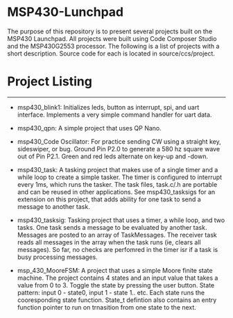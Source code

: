 # MSP430-Lunchpad
The purpose of this repository is to present several projects built on the MSP430 Launchpad. 
All projects were built using Code Composer Studio and the MSP430G2553 processor. 
The following is a list of projects with a short description. Source code for each is located in source/ccs/project.

# Project Listing
  ---------------

- msp430_blink1:  Initializes leds, button as interrupt, spi, and uart interface.  Implements a very simple command handler for uart data.

- msp430_qpn:  A simple project that uses QP Nano.

- msp430_Code Oscillator: For practice sending CW using a straight key, sideswiper, or bug. Ground Pin P2.0 to generate a 580 hz square wave out of Pin P2.1. Green and red leds alternate on key-up and -down.

- msp430_task: A tasking project that makes use of a single timer and a while loop to create a simple tasker. The timer is configured to interrupt every 1ms, which runs the tasker. The task files, task.c/.h are portable and can be reused in other applications. See msp430_tasksigs for an extension on this project, that adds ability for one task to send a message to another task.


- msp430_tasksig: Tasking project that uses a timer, a while loop, and two tasks. One task sends a message to be evaluated by another task. Messages are posted to an array of TaskMessages. The receiver task reads all messages in the array when the task runs (ie, clears all messages). So far, no checks are perfomred in the timer isr if a task is busy processing messages.

- msp_430_MooreFSM: A project that uses a simple Moore finite state machine. The project contains 4 states and an input value that takes a value from 0 to 3. Toggle the state by pressing the user button. State pattern: input 0 - state0, input 1 - state 1.. etc. Each state runs the cooresponding state function. State_t defintion also contains an entry function pointer to run on trnasition from one state to the next.
